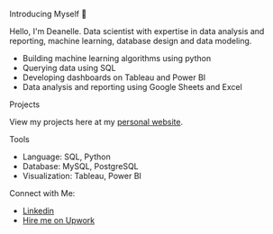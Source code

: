 Introducing Myself 👋

Hello, I'm Deanelle. Data scientist with expertise in data analysis and reporting, machine learning, database design and data modeling. 

- Building machine learning algorithms using python 
- Querying data using SQL 
- Developing dashboards on Tableau and Power BI
- Data analysis and reporting using Google Sheets and Excel 

Projects 

View my projects here at my [personal website](https://deanellethompson.wixsite.com/my-site-1). 

Tools
- Language: SQL, Python
- Database: MySQL, PostgreSQL
- Visualization: Tableau, Power BI 

Connect with Me: 
- [Linkedin](https://www.linkedin.com/in/deanelle-thompson/)
- [Hire me on Upwork](https://www.upwork.com/freelancers/~017133a1954f954119)
  
